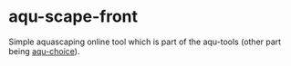 # aqu-scape-front
Simple aquascaping online tool which is part of the aqu-tools (other part being [aqu-choice](https://github.com/Humakt83/aqu-choice)).
